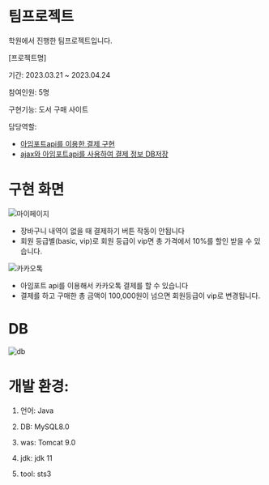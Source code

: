 # 팀프로젝트

학원에서 진행한 팀프로젝트입니다.

[프로젝트명]

기간: 2023.03.21 ~ 2023.04.24

참여인원: 5명

구현기능: 도서 구매 사이트

담당역할:

- [아임포트api를 이용한 결제 구현](https://github.com/BeomJunPark12/TeamProject/blob/0619dece01de45cd9ccfa3a0ad91ccde6b60964a/src/main/webapp/WEB-INF/views/payForm/payForm.jsp#L65)
- [ajax와 아임포트api를 사용하여 결제 정보 DB저장](https://github.com/BeomJunPark12/TeamProject/blob/0619dece01de45cd9ccfa3a0ad91ccde6b60964a/src/main/java/com/gdj59/bookmall/controller/PaymentController.java#L91)

# 구현 화면
![마이페이지](https://github.com/BeomJunPark12/TeamProject/assets/118503208/a04dbc19-b695-4e3f-85df-00e03095729b)
- 장바구니 내역이 없을 때 결제하기 버튼 작동이 안됩니다
- 회원 등급별(basic, vip)로 회원 등급이 vip면 총 가격에서 10%를 할인 받을 수 있습니다.

![카카오톡](https://github.com/BeomJunPark12/TeamProject/assets/118503208/1ea92237-3d94-4a14-8fad-5c0b0124570d)
- 아임포트 api를 이용해서 카카오톡 결제를 할 수 있습니다
- 결제를 하고 구매한 총 금액이 100,000원이 넘으면 회원등급이 vip로 변경됩니다.

# DB
![db](https://github.com/BeomJunPark12/TeamProject/assets/118503208/eee1dbed-0bd5-4c36-9801-8283c9ae7bd5)




# 개발 환경:

1. 언어: Java

2. DB: MySQL8.0

3. was: Tomcat 9.0

4. jdk: jdk 11

5. tool: sts3
